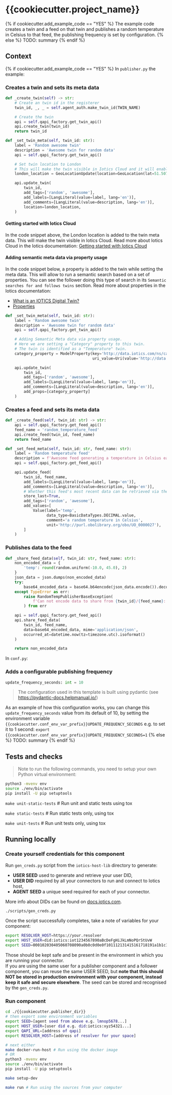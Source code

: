# {{cookiecutter.project_name}}

{% if cookiecutter.add_example_code == "YES" %}
The example code creates a twin and a feed on that twin and publishes a random temperature in Celsius to that feed, the publishing frequency is set by configuration.
{% else %}
TODO: summary
{% endif %}

## Context
{% if cookiecutter.add_example_code == "YES" %}
In `publisher.py` the example:

### Creates a twin and sets its meta data
```python
def _create_twin(self) -> str:
    # Create an twin id in the registerer
    twin_id, _, _ = self.agent_auth.make_twin_id(TWIN_NAME)

    # Create the twin
    api = self.qapi_factory.get_twin_api()
    api.create_twin(twin_id)
    return twin_id

def _set_twin_meta(self, twin_id: str):
    label = 'Random awesome twin'
    description = 'Awesome twin for random data'
    api = self.qapi_factory.get_twin_api()

    # Set twin location to London
    # This will make the twin visible in Iotics Cloud and it will enable the search by location.
    london_location = GeoLocationUpdate(location=GeoLocation(lat=51.507359, lon=-0.136439))

    api.update_twin(
        twin_id,
        add_tags=['random', 'awesome'],
        add_labels=[LangLiteral(value=label, lang='en')],
        add_comments=[LangLiteral(value=description, lang='en')],
        location=london_location,
    )
```

#### Getting started with Iotics Cloud
In the code snippet above, the London location is added to the twin meta data.
This will make the twin visible in Iotics Cloud.
Read more about Iotics Cloud in the Iotics documentation: [Getting started with Iotics Cloud](https://docs.iotics.com/docs/getting-started-with-iotics-cloud)


#### Adding semantic meta data via property usage

In the code snippet below, a property is added to the twin while setting the meta data.
This will allow to run a semantic search based on a set of properties. You can see the follower
doing this type of search in its `Semantic searches for and follows twins` section.
Read more about properties in the Iotics documentation:
- [What is an IOTICS Digital Twin?](https://docs.iotics.com/docs/key-concepts#what-is-an-iotics-digital-twin)
- [Properties](https://docs.iotics.com/docs/setting-up-a-digital-twin#properties)

```python
def _set_twin_meta(self, twin_id: str):
    label = 'Random awesome twin'
    description = 'Awesome twin for random data'
    api = self.qapi_factory.get_twin_api()

    # Adding Semantic Meta data via property usage.
    # Here we are setting a "Category" property to this twin.
    # The twin is identified as a "Temperature" twin.
    category_property = ModelProperty(key='http://data.iotics.com/ns/category',
                                      uri_value=Uri(value='http://data.iotics.com/category/Temperature'))

    api.update_twin(
        twin_id,
        add_tags=['random', 'awesome'],
        add_labels=[LangLiteral(value=label, lang='en')],
        add_comments=[LangLiteral(value=description, lang='en')],
        add_props=[category_property]
    )
```

### Creates a feed and sets its meta data
```python
def _create_feed(self, twin_id: str) -> str:
    api = self.qapi_factory.get_feed_api()
    feed_name = 'random_temperature_feed'
    api.create_feed(twin_id, feed_name)
    return feed_name

def _set_feed_meta(self, twin_id: str, feed_name: str):
    label = 'Random temperature feed'
    description = f'Awesome feed generating a temperature in Celsius each {self.update_frequency_seconds} seconds'
    api = self.qapi_factory.get_feed_api()

    api.update_feed(
        twin_id, feed_name,
        add_labels=[LangLiteral(value=label, lang='en')],
        add_comments=[LangLiteral(value=description, lang='en')],
        # Whether this feed's most recent data can be retrieved via the InterestApi
        store_last=True,
        add_tags=['random', 'awesome'],
        add_values=[
            Value(label='temp',
                  data_type=BasicDataTypes.DECIMAL.value,
                  comment='a random temperature in Celsius',
                  unit='http://purl.obolibrary.org/obo/UO_0000027'),
        ]
    )
```

### Publishes data to the feed
```python
def _share_feed_data(self, twin_id: str, feed_name: str):
    non_encoded_data = {
        'temp': round(random.uniform(-10.0, 45.0), 2)
    }
    json_data = json.dumps(non_encoded_data)
    try:
        base64_encoded_data = base64.b64encode(json_data.encode()).decode()
    except TypeError as err:
        raise RandomTempPublisherBaseException(
            f'Can not encode data to share from {twin_id}/{feed_name}: {err}, {json_data}'
        ) from err

    api = self.qapi_factory.get_feed_api()
    api.share_feed_data(
        twin_id, feed_name,
        data=base64_encoded_data, mime='application/json',
        occurred_at=datetime.now(tz=timezone.utc).isoformat()
    )

    return non_encoded_data
```

In `conf.py`:

### Adds a configurable publishing frequency
```python
update_frequency_seconds: int = 10
```

> The configuration used in this template is built using pydantic (see https://pydantic-docs.helpmanual.io/)

As an example of how this configuration works, you can change this `update_frequency_seconds` value from its default of 10, by setting the environment variable `{{cookiecutter.conf_env_var_prefix}}UPDATE_FREQUENCY_SECONDS`
e.g. to set it to 1 second: `export {{cookiecutter.conf_env_var_prefix}}UPDATE_FREQUENCY_SECONDS=1`
{% else %}
TODO: summary
{% endif %}

## Tests and checks

> Note to run the following commands, you need to setup your own Python virtual environment:
```bash
python3 -mvenv env
source ./env/bin/activate
pip install -U pip setuptools
```

`make unit-static-tests` # Run unit and static tests using tox

`make static-tests` # Run static tests only, using tox

`make unit-tests` # Run unit tests only, using tox


## Running locally


### Create yourself credentials for this component
Run `gen_creds.py` script from the `iotics-host-lib` directory to generate:
- **USER SEED** used to generate and retrieve your user DID,
- **USER DID** required by all your connectors to run and connect to Iotics host,
- **AGENT SEED** a unique seed required for each of your connector.

More info about DIDs can be found on [docs.iotics.com](docs.iotics.com).

```bash
./scripts/gen_creds.py
```
Once the script successfully completes, take a note of variables for your component:
```bash
export RESOLVER_HOST=https://your.resolver
export HOST_USER=did:iotics:iot1234567890aBcDeFgHiJkLmNoPQrStUvW
export SEED=000102030405060708090a0b0c0d0e0f101112131415161718191a1b1c1d1e1f
```
Those should be kept safe and be present in the environment in which you are running your connector.  
If you are using the same user for a publisher component and a follower component, you can reuse the same
USER SEED, but **note that this should NOT be stored in production environment with your component,
instead keep it safe and secure elsewhere**. The seed can be stored and recognised by the `gen_creds.py`.


### Run component
```bash
cd ./{{cookiecutter.publisher_dir}}
# then export some environment variables
export SEED=[agent seed from above e.g. lmnop5678...]
export HOST_USER=[user did e.g. did:iotics:xyz54321...]
export QAPI_URL=[address of qapi]
export RESOLVER_HOST=[address of resolver for your space]

# next either
make docker-run-host # Run using the docker image
# OR
python3 -mvenv env
source ./env/bin/activate
pip install -U pip setuptools

make setup-dev

make run # Run using the sources from your computer
```
